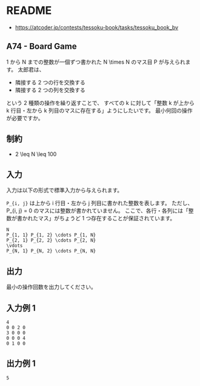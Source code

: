 # README
- <https://atcoder.jp/contests/tessoku-book/tasks/tessoku_book_bv>
## A74 - Board Game 
1 から N までの整数が一個ずつ書かれた N \times N のマス目 P が与えられます。
太郎君は、

* 隣接する 2 つの行を交換する
* 隣接する 2 つの列を交換する

という 2 種類の操作を繰り返すことで、
すべての k に対して「整数 k が上から k 行目・左から k 列目のマスに存在する」ようにしたいです。
最小何回の操作が必要ですか。
## 制約
* 2 \leq N \leq 100
## 入力
入力は以下の形式で標準入力から与えられます。

`P_{i, j}` は上から i 行目・左から j 列目に書かれた整数を表します。
ただし、 P_{i, j} = 0 のマスには整数が書かれていません。
ここで、各行・各列には「整数が書かれたマス」がちょうど 1 つ存在することが保証されています。

```
N
P_{1, 1} P_{1, 2} \cdots P_{1, N}
P_{2, 1} P_{2, 2} \cdots P_{2, N}
\vdots
P_{N, 1} P_{N, 2} \cdots P_{N, N}
```
## 出力
最小の操作回数を出力してください。
## 入力例 1
```
4
0 0 2 0
3 0 0 0
0 0 0 4
0 1 0 0
```
## 出力例 1
```
5
```
